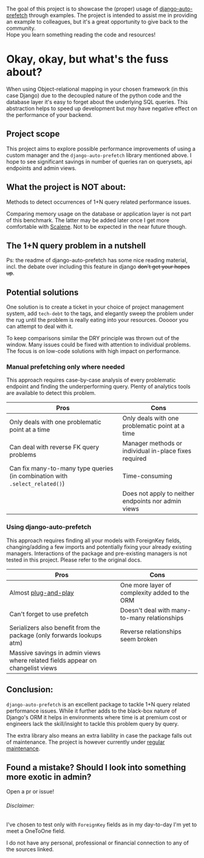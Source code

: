 The goal of this project is to showcase the (proper) usage of [django-auto-prefetch](https://pypi.org/project/django-auto-prefetch/) through examples.
The project is intended to assist me in providing an example to colleagues, but it's a great opportunity to give back to the community.  
Hope you learn something reading the code and resources!

# Okay, okay, but what's the fuss about?

When using Object-relational mapping in your chosen framework (in this case Django) due to the decoupled nature of
the python code and the database layer it's easy to forget about the underlying SQL queries. This abstraction helps to
speed up development but _may_ have negative effect on the performance of your backend.    

## Project scope

This project aims to explore possible performance improvements of using a custom manager and the `django-auto-prefetch`
library mentioned above. I hope to see  significant savings in number of queries ran on querysets,
api endpoints and admin views. 

## What the project is NOT about:
Methods to detect occurrences of 1+N query related performance issues.  

Comparing memory usage on the database or application layer is not part of this benchmark.
The latter may be added later once I get more comfortable with [Scalene](https://pypi.org/project/scalene/).
Not to be expected in the near future though.

## The 1+N query problem in a nutshell

[//]: # (TODO: write nice example/explanation)

Ps: the readme of django-auto-prefetch has some nice reading material, incl. the debate over including this feature in django ~~don't get your hopes up~~.

## Potential solutions
One solution is to create a ticket in your choice of project management system, add `tech-debt` to the tags,
and elegantly sweep the problem under the rug until the problem is really eating into your resources. Ooooor you can
attempt to deal with it.

To keep comparisons similar the DRY principle was thrown out of the window. Many issues could be fixed with attention to
individual problems. The focus is on low-code solutions with high impact on performance. 

### Manual prefetching only where needed
This approach requires case-by-case analysis of every problematic endpoint and finding the underperforming query. Plenty
of analytics tools are available to detect this problem.

| Pros                                                                        | Cons                                                  |
|-----------------------------------------------------------------------------|-------------------------------------------------------|
| Only deals with one problematic point at a time                             | Only deals with one problematic point at a time       |
| Can deal with reverse FK query problems                                     | Manager methods or individual in-place fixes required |
| Can fix many-to-many type queries (in combination with `.select_related()`) | Time-consuming                                        |
|                                                                             | Does not apply to neither endpoints nor admin views   |


### Using django-auto-prefetch
This approach requires finding all your models with ForeignKey fields, changing/adding a few imports and potentially
fixing your already existing managers. Interactions of the package and pre-existing managers is not tested in this
project. Please refer to the original docs.

| Pros                                                                                            | Cons                                          |
|-------------------------------------------------------------------------------------------------|-----------------------------------------------|
| Almost [plug-and-play](https://www.meme-arsenal.com/memes/321b3cdd8d21162edff6e3529c988d66.jpg) | One more layer of complexity added to the ORM |
| Can't forget to use prefetch                                                                    | Doesn't deal with many-to-many relationships  |
| Serializers also benefit from the package (only forwards lookups atm)                           | Reverse relationships seem broken             |
| Massive savings in admin views where related fields appear on changelist views                  |                                               |


## Conclusion:
`django-auto-prefetch` is an excellent package to tackle 1+N query related performance issues. While it further adds to
the black-box nature of Django's ORM it helps in environments where time is at premium cost or engineers lack the
skill/insight to tackle this problem query by query.

The extra library also means an extra liability in case the package falls out of maintenance. The project is however currently under [regular maintenance](https://pypi.org/project/django-auto-prefetch/#history).

## Found a mistake? Should I look into something more exotic in admin?

Open a pr or issue!

###### Disclaimer:
I've chosen to test only with `ForeignKey` fields as in my day-to-day I'm yet to meet a OneToOne field.

I do not have any personal, professional or financial connection to any of the sources linked.


